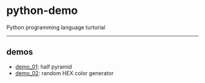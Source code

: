 # python-demo

Python programming language turtorial

---

## demos

- [demo_01](./demos/demo_01/): half pyramid
- [demo_02](./demos/demo_02/): random HEX color generator
